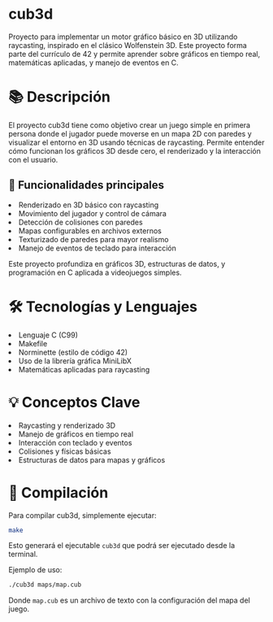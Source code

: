 # cub3d
<p>Proyecto para implementar un motor gráfico básico en 3D utilizando raycasting, inspirado en el clásico Wolfenstein 3D. Este proyecto forma parte del currículo de 42 y permite aprender sobre gráficos en tiempo real, matemáticas aplicadas, y manejo de eventos en C.</p>

# 📚 Descripción
<p>El proyecto cub3d tiene como objetivo crear un juego simple en primera persona donde el jugador puede moverse en un mapa 2D con paredes y visualizar el entorno en 3D usando técnicas de raycasting. Permite entender cómo funcionan los gráficos 3D desde cero, el renderizado y la interacción con el usuario.</p>

## 🔹 Funcionalidades principales
<li>Renderizado en 3D básico con raycasting</li> <li>Movimiento del jugador y control de cámara</li> <li>Detección de colisiones con paredes</li> <li>Mapas configurables en archivos externos</li> <li>Texturizado de paredes para mayor realismo</li> <li>Manejo de eventos de teclado para interacción</li> <p>Este proyecto profundiza en gráficos 3D, estructuras de datos, y programación en C aplicada a videojuegos simples.</p>

# 🛠️ Tecnologías y Lenguajes
<li>Lenguaje C (C99)</li> <li>Makefile</li> <li>Norminette (estilo de código 42)</li> <li>Uso de la librería gráfica MiniLibX</li> <li>Matemáticas aplicadas para raycasting</li>

# 💡 Conceptos Clave
<li>Raycasting y renderizado 3D</li> <li>Manejo de gráficos en tiempo real</li> <li>Interacción con teclado y eventos</li> <li>Colisiones y físicas básicas</li> <li>Estructuras de datos para mapas y gráficos</li>

# 🧪 Compilación
<p>Para compilar cub3d, simplemente ejecutar:</p>

```bash
make
```
<p>Esto generará el ejecutable <code>cub3d</code> que podrá ser ejecutado desde la terminal.</p> <p>Ejemplo de uso:</p>

```bash
./cub3d maps/map.cub
```
<p>Donde <code>map.cub</code> es un archivo de texto con la configuración del mapa del juego.</p>
